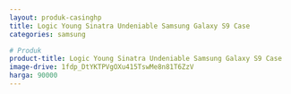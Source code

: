 ```yaml
---
layout: produk-casinghp
title: Logic Young Sinatra Undeniable Samsung Galaxy S9 Case
categories: samsung

# Produk
product-title: Logic Young Sinatra Undeniable Samsung Galaxy S9 Case
image-drive: 1fdp_DtYKTPVgOXu415TswMe8n81T6ZzV
harga: 90000
---
```

